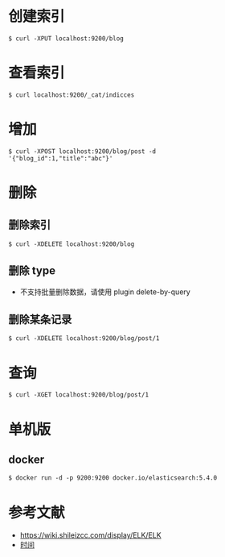 # 创建索引
```
$ curl -XPUT localhost:9200/blog
```

# 查看索引
```
$ curl localhost:9200/_cat/indicces
```

# 增加
```
$ curl -XPOST localhost:9200/blog/post -d '{"blog_id":1,"title":"abc"}'
```

# 删除
## 删除索引
```
$ curl -XDELETE localhost:9200/blog
```

## 删除 type
- 不支持批量删除数据，请使用 plugin delete-by-query


## 删除某条记录
```
$ curl -XDELETE localhost:9200/blog/post/1
```

# 查询
```
$ curl -XGET localhost:9200/blog/post/1
```

# 单机版
## docker
```
$ docker run -d -p 9200:9200 docker.io/elasticsearch:5.4.0
```


# 参考文献
- https://wiki.shileizcc.com/display/ELK/ELK
- [时间](https://www.elastic.co/guide/en/elasticsearch/reference/current/mapping-date-format.html)
